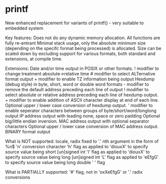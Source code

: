 # printf
New enhanced replacement for variants of printf() - very suitable to embedded system

Key features:
  Does not do any dynamic memory allocation.
  All functions are fully re-entrant
  Minimal stack usage, only the absolute minimum size (depending on the specifc format being processed) is allocated.
  Size can be scaled down by excluding support for various formats, both standard and extensions, at compile time.
  
Extensions:
  Date and/or time output in POSIX or other formats.
    ! modifier to change treatment absolute->relative time
    # modifier to select ALTernative format output
    + modifier to enable TZ information being output
  Hexdump (debug style) in byte, short, word or double word formats
    - modifier to remove the default address preceding each line of output
    ! modifier to select absolute or relative address preceding each line of hexdump output.
    + modifier to enable addition of ASCII character display at end of each line.
    Optional upper / lower case conversion of hexdump output.
    ' modifier to enable seperator characters between groups of byte/short/word/longlong output 
  IP address output with leading none, space or zero padding
    Optional big/little endian inversion.
  MAC address output with optional separator characters
    Optional upper / lower case conversion of MAC address output.
  BINARY format output 
  
What is NOT supported:
  locale, radix fixed to '.'
  *n*th argument in the form of %n$
  'n' conversion character
  'h' flag as applied to 'diouxX' to specify source value being short [un]signed int
  'l' flag as applied to 'diouxX' to specify source value being long [un]signed int
  'L' flag as applied to 'eEfgG' to specify source value being long double
  ' ' flag
  
What is PARTIALLY supported:
  '#' flag, not in 'oxXeEfgG' or '.' radix conversions
  